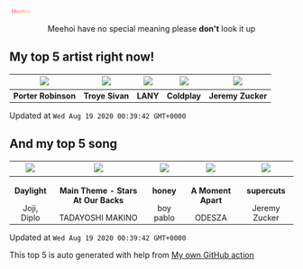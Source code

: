 ![Meehoi Logo](https://github.com/beam41/beam41/raw/master/mh.svg)
<p align="center">Meehoi have no special meaning please <b>don't</b> look it up</p>

## My top 5 artist right now!
<!-- table start -->
|<img src="https://i.scdn.co/image/50c288dcdab974637f634438faeafbd4a96ece81">|<img src="https://i.scdn.co/image/97cc8b63e62072026056deb171bb41f52f506613">|<img src="https://i.scdn.co/image/7242d5d165e671eacf02cee6533a005fc1f5c6ca">|<img src="https://i.scdn.co/image/73a21de115738931d6c7760408ed367812b55ccd">|<img src="https://i.scdn.co/image/3b0d44205473ed95bacf537e3cd22e16cec48493">|
| :---: | :---: | :---: | :---: | :---: |
|<b>Porter Robinson</b>|<b>Troye Sivan</b>|<b>LANY</b>|<b>Coldplay</b>|<b>Jeremy Zucker</b>|

Updated at `Wed Aug 19 2020 00:39:42 GMT+0000`
<!-- table end -->

## And my top 5 song
<!-- table song start -->
|<img src="https://i.scdn.co/image/ab67616d00001e020e991b59cee17246a5e604d0">|<img src="https://i.scdn.co/image/ab67616d00001e0268ba2b1dfd40ee88ef406483">|<img src="https://i.scdn.co/image/ab67616d00001e02249e7e07a7e0100ebb8bfc11">|<img src="https://i.scdn.co/image/ab67616d00001e0299a3a1c380019cdc2ba9b8c2">|<img src="https://i.scdn.co/image/ab67616d00001e02c0e0e7f9e84a776c29d7012a">|
| :---: | :---: | :---: | :---: | :---: |
|<p><b>Daylight</b></p> Joji, Diplo|<p><b>Main Theme - Stars At Our Backs</b></p> TADAYOSHI MAKINO|<p><b>honey</b></p> boy pablo|<p><b>A Moment Apart</b></p> ODESZA|<p><b>supercuts</b></p> Jeremy Zucker|

Updated at `Wed Aug 19 2020 00:39:42 GMT+0000`
<!-- table song end -->

This top 5 is auto generated with help from [My own GitHub action](https://github.com/beam41/spotify-listening)